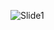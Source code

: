 ![Slide1](https://user-images.githubusercontent.com/88597534/236084451-c4ff9920-8c5b-4312-bf59-9c8ad6305878.jpg)